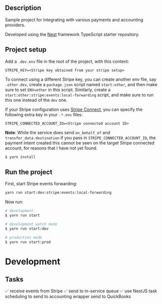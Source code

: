 ## Description

Sample project for integrating with various payments and accounting providers.

Developed using the [Nest](https://github.com/nestjs/nest) framework TypeScript starter repository.

## Project setup

Add a `.dev.env` file in the root of the project, with this content:

```env
STRIPE_KEY=<Stripe key obtained from your stripe setup>
```

To connect using a different Stripe key, you can create another env file, say `.other.dev`, create a `package.json` script named `start:other`, and then make sure to set `ENV=other` in this script.  Similarly, create a `start:other:stripe:events:local-forwarding` script, and make sure to run this one instead of the `dev` one.

If your Stripe configuration uses [Stripe Connect](https://docs.stripe.com/connect), you can specify the following extra key in your `.*.env` files:

```env
STRIPE_CONNECTED_ACCOUNT_ID=<Stripe connected account ID>
```

**Note**: While the service does send `on_behalf_of` and `transfer_data.destination` if you pass in `STRIPE_CONNECTED_ACCOUNT_ID`, the payment intent created this cannot be seen on the target Stripe connected account, for reasons that I have not yet found.

```bash
$ yarn install
```

## Run the project

First, start Stripe events forwarding:

```bash
yarn run start:dev:stripe:events:local-forwarding
```

Now run:

```bash
# development
$ yarn run start

# development watch mode
$ yarn run start:dev

# production mode
$ yarn run start:prod
```

# Development

## Tasks

✅ receive events from Stripe
✅ send to in-service queue
✅ use NestJS task scheduling to send to accounting wrapper
send to QuickBooks

